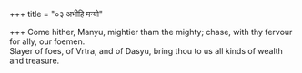 +++
title = "०३ अभीहि मन्यो"

+++
Come hither, Manyu, mightier tham the mighty; chase, with thy fervour for ally, our foemen.  
     Slayer of foes, of Vrtra, and of Dasyu, bring thou to us all kinds of wealth and treasure.